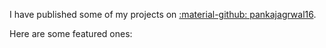 
I have published some of my projects on  [:material-github: pankajagrwal16](https://github.com/pankajagrawal16).

Here are some featured ones:

